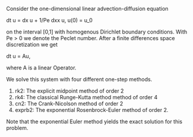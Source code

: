 Consider the one-dimensional linear advection-diffusion equation

dt u = dx u + 1/Pe dxx u, 
u(0) = u_0

on the interval [0,1] with homogenous Dirichlet boundary conditions. With Pe > 0 we denote the Peclet number. 
After a finite differences space discretization we get 

dt u = Au, 

where A is a linear Operator.

We solve this system with four different one-step methods. 
  1. rk2: The explicit midpoint method of order 2
  2. rk4: The classical Runge-Kutta method method of order 4
  3. cn2: The Crank-Nicolson method of order 2
  4. exprb2: The exponential Rosenbrock-Euler method of order 2.

Note that the exponential Euler method yields the exact solution for this problem. 
